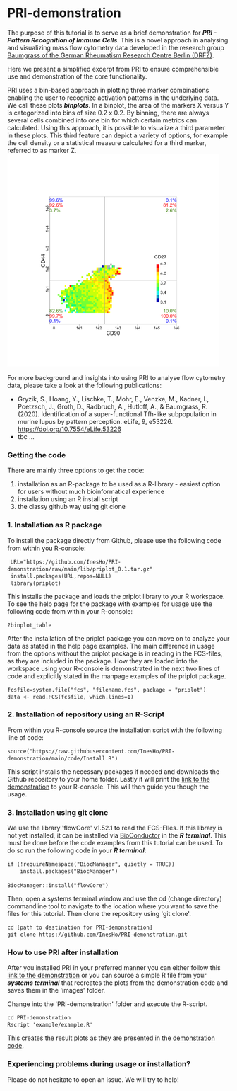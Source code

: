 # PRI-demonstration

The purpose of this tutorial is to serve as a brief demonstration for ***PRI - Pattern Recognition of Immune Cells***. This is a novel approach in analysing and visualizing mass flow cytometry data developed in the research group [Baumgrass of the German Rheumatism Research Centre Berlin (DRFZ)](https://www.drfz.de/en/forschung/pb1/ag/signaltransduktion/).

Here we present a simplified excerpt from PRI to ensure comprehensible use and demonstration of the core functionality. 

PRI uses a bin-based approach in plotting three marker combinations enabling the user to recognize activation patterns in the underlying data. We call these plots ***binplots***. In a binplot, the area of the markers X versus Y is categorized into bins of size 0.2 x 0.2. By binning, there are always several cells combined into one bin for which certain metrics can calculated. Using this approach, it is possible to visualize a third parameter in these plots. This third feature can depict a variety of options, for example the cell density or a statistical measure calculated for a third marker, referred to as marker Z. 
![plot](https://github.com/InesHo/PRI-demonstration/blob/main/images/general_example.png)

For more background and insights into using PRI to analyse flow cytometry data, please take a look at the following publications: 
- Gryzik, S., Hoang, Y., Lischke, T., Mohr, E., Venzke, M., Kadner, I., Poetzsch, J., Groth, D., Radbruch, A., Hutloff, A., & Baumgrass, R. (2020). Identification of a super-functional Tfh-like subpopulation in murine lupus by pattern perception. eLife, 9, e53226. https://doi.org/10.7554/eLife.53226
- tbc ...

### Getting the code
There are mainly three options to get the code: 
1) installation as an R-package to be used as a R-library - easiest option for users without much bioinformatical experience
2) installation using an R install script
3) the classy github way using git clone

### 1. Installation as R package
To install the package directly from Github, please use the following code from within you R-console:
```
 URL="https://github.com/InesHo/PRI-demonstration/raw/main/lib/priplot_0.1.tar.gz"
 install.packages(URL,repos=NULL)
 library(priplot)
```
This installs the package and loads the priplot library to your R workspace. To see the help page for the package with examples for usage use the following code from within your R-console:

```
?binplot_table 
```

After the installation of the priplot package you can move on to analyze your data as stated in the help page examples. The main difference in usage from the options without the priplot package is in reading in the FCS-files, as they are included in the package. How they are loaded into the workspace using your R-console is demonstrated in the next two lines of code and explicitly stated in the manpage examples of the priplot package.

```
fcsfile=system.file("fcs", "filename.fcs", package = "priplot")
data <- read.FCS(fcsfile, which.lines=1)
 ```
 
### 2. Installation of repository using an R-Script
 
From within you R-console source the installation script with the following line of code:

```
source("https://raw.githubusercontent.com/InesHo/PRI-demonstration/main/code/Install.R") 
```

This script installs the necessary packages if needed and downloads the Github repository to your home folder. Lastly it will print the [link to the demonstration](http://htmlpreview.github.io/?https://github.com/InesHo/Pri-demonstration/blob/master/code/demonstration_code.html) to your R-console. This will then guide you though the usage.  

### 3. Installation using git clone
We use the library 'flowCore' v1.52.1 to read the FCS-FIles. If this library is not yet installed, it can be installed via [BioConductor](https://www.bioconductor.org/packages/release/bioc/html/flowCore.html) in the ***R terminal***. This must be done before the code examples from this tutorial can be used.
To do so run the following code in your ***R terminal***:

```
if (!requireNamespace("BiocManager", quietly = TRUE))
    install.packages("BiocManager")

BiocManager::install("flowCore")
```

Then, open a systems terminal window and use the cd (change directory) commandline tool to navigate to the location where you want to save the files for this tutorial. Then clone the repository using 'git clone'. 
```
cd [path to destination for PRI-demonstration]
git clone https://github.com/InesHo/PRI-demonstration.git
```

### How to use PRI after installation

After you installed PRI in your preferred manner you can either follow this [link to the demonstration](http://htmlpreview.github.io/?https://github.com/InesHo/Pri-demonstration/blob/master/code/demonstration_code.html) or you can source a simple R file from your ***systems terminal*** that recreates the plots from the demonstration code and saves them in the 'images' folder. 

Change into the 'PRI-demonstration' folder and execute the R-script.
```
cd PRI-demonstration
Rscript 'example/example.R'
```

This creates the result plots as they are presented in the [demonstration code](http://htmlpreview.github.io/?https://github.com/InesHo/Pri-demonstration/blob/master/code/demonstration_code.html). 


### Experiencing problems during usage or installation?
Please do not hesitate to open an issue. We will try to help!
